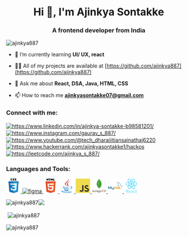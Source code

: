 <h1 align="center">Hi 👋, I'm Ajinkya Sontakke</h1>
<h3 align="center">A frontend developer from India</h3>

<p align="left"> <img src="https://komarev.com/ghpvc/?username=ajinkya887&label=Profile%20views&color=0e75b6&style=flat" alt="ajinkya887" /> </p>

- 🌱 I’m currently learning **UI/ UX, react**

- 👨‍💻 All of my projects are available at [https://github.com/ajinkya887](https://github.com/ajinkya887)

- 💬 Ask me about **React, DSA, Java, HTML, CSS**

- 📫 How to reach me **ajinkyasontakke07@gmail.com**

<h3 align="left">Connect with me:</h3>
<p align="left">
<a href="https://www.linkedin.com/in/ajinkya-sontakke-b98581201/" target="blank"><img align="center" src="https://raw.githubusercontent.com/rahuldkjain/github-profile-readme-generator/master/src/images/icons/Social/linked-in-alt.svg" alt="https://www.linkedin.com/in/ajinkya-sontakke-b98581201/" height="30" width="40" /></a>
<a href="https://www.instagram.com/gaurav_s_887/" target="blank"><img align="center" src="https://raw.githubusercontent.com/rahuldkjain/github-profile-readme-generator/master/src/images/icons/Social/instagram.svg" alt="https://www.instagram.com/gaurav_s_887/" height="30" width="40" /></a>
<a href="https://www.youtube.com/@tech_dharaiiitiansainathaj6220" target="blank"><img align="center" src="https://raw.githubusercontent.com/rahuldkjain/github-profile-readme-generator/master/src/images/icons/Social/youtube.svg" alt="https://www.youtube.com/@tech_dharaiiitiansainathaj6220" height="30" width="40" /></a>
<a href="https://www.hackerrank.com/ajinkyasontakke1/hackos" target="blank"><img align="center" src="https://raw.githubusercontent.com/rahuldkjain/github-profile-readme-generator/master/src/images/icons/Social/hackerrank.svg" alt="https://www.hackerrank.com/ajinkyasontakke1/hackos" height="30" width="40" /></a>
<a href="https://leetcode.com/ajinkya_s_887/" target="blank"><img align="center" src="https://raw.githubusercontent.com/rahuldkjain/github-profile-readme-generator/master/src/images/icons/Social/leet-code.svg" alt="https://leetcode.com/ajinkya_s_887/" height="30" width="40" /></a>
</p>



<h3 align="left">Languages and Tools:</h3>
<p align="left"> <a href="https://www.w3schools.com/css/" target="_blank" rel="noreferrer"> <img src="https://raw.githubusercontent.com/devicons/devicon/master/icons/css3/css3-original-wordmark.svg" alt="css3" width="40" height="40"/> </a> <a href="https://www.figma.com/" target="_blank" rel="noreferrer"> <img src="https://www.vectorlogo.zone/logos/figma/figma-icon.svg" alt="figma" width="40" height="40"/> </a> <a href="https://www.w3.org/html/" target="_blank" rel="noreferrer"> <img src="https://raw.githubusercontent.com/devicons/devicon/master/icons/html5/html5-original-wordmark.svg" alt="html5" width="40" height="40"/> </a> <a href="https://www.java.com" target="_blank" rel="noreferrer"> <img src="https://raw.githubusercontent.com/devicons/devicon/master/icons/java/java-original.svg" alt="java" width="40" height="40"/> </a> <a href="https://developer.mozilla.org/en-US/docs/Web/JavaScript" target="_blank" rel="noreferrer"> <img src="https://raw.githubusercontent.com/devicons/devicon/master/icons/javascript/javascript-original.svg" alt="javascript" width="40" height="40"/> </a> <a href="https://www.mongodb.com/" target="_blank" rel="noreferrer"> <img src="https://raw.githubusercontent.com/devicons/devicon/master/icons/mongodb/mongodb-original-wordmark.svg" alt="mongodb" width="40" height="40"/> </a> <a href="https://www.mysql.com/" target="_blank" rel="noreferrer"> <img src="https://raw.githubusercontent.com/devicons/devicon/master/icons/mysql/mysql-original-wordmark.svg" alt="mysql" width="40" height="40"/> </a> <a href="https://reactjs.org/" target="_blank" rel="noreferrer"> <img src="https://raw.githubusercontent.com/devicons/devicon/master/icons/react/react-original-wordmark.svg" alt="react" width="40" height="40"/> </a> </p>

<p><img align="left" src="https://github-readme-stats.vercel.app/api/top-langs?username=ajinkya887&show_icons=true&locale=en&layout=compact" alt="ajinkya887" /></p>

![](https://leetcard.jacoblin.cool/ajinkya_s_887?theme=light,unicorn)

<p>&nbsp;<img align="center" src="https://github-readme-stats.vercel.app/api?username=ajinkya887&show_icons=true&locale=en" alt="ajinkya887" /></p>

<p><img align="center" src="https://github-readme-streak-stats.herokuapp.com/?user=ajinkya887&" alt="ajinkya887" /></p>
